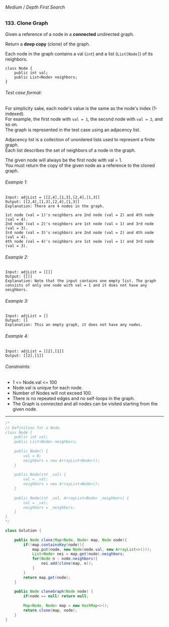 ###### Medium / Depth First Search

### 133. Clone Graph

Given a reference of a node in a **connected** undirected graph.  

Return a **deep copy** (clone) of the graph.  

Each node in the graph contains a val (`int`) and a list (`List[Node]`) of its neighbors.  

```
class Node {
    public int val;
    public List<Node> neighbors;
}
```

###### Test case format:

For simplicity sake, each node's value is the same as the node's index (1-indexed).    
For example, the first node with `val = 1`, the second node with `val = 2`, and so on.     
The graph is represented in the test case using an adjacency list.  

Adjacency list is a collection of unordered lists used to represent a finite graph.   
Each list describes the set of neighbors of a node in the graph.  

The given node will always be the first node with val = 1.   
You must return the copy of the given node as a reference to the cloned graph.  

###### Example 1:
```
Input: adjList = [[2,4],[1,3],[2,4],[1,3]]
Output: [[2,4],[1,3],[2,4],[1,3]]
Explanation: There are 4 nodes in the graph.

1st node (val = 1)'s neighbors are 2nd node (val = 2) and 4th node (val = 4).
2nd node (val = 2)'s neighbors are 1st node (val = 1) and 3rd node (val = 3).
3rd node (val = 3)'s neighbors are 2nd node (val = 2) and 4th node (val = 4).
4th node (val = 4)'s neighbors are 1st node (val = 1) and 3rd node (val = 3).
```

###### Example 2:
```
Input: adjList = [[]]
Output: [[]]
Explanation: Note that the input contains one empty list. The graph consists of only one node with val = 1 and it does not have any neighbors.
```

###### Example 3:
```
Input: adjList = []
Output: []
Explanation: This an empty graph, it does not have any nodes.
```

###### Example 4:
```
Input: adjList = [[2],[1]]
Output: [[2],[1]]
```

###### Constraints:
- 1 <= Node.val <= 100
- Node.val is unique for each node.
- Number of Nodes will not exceed 100.
- There is no repeated edges and no self-loops in the graph.
- The Graph is connected and all nodes can be visited starting from the given node.

***

```java
/*
// Definition for a Node.
class Node {
    public int val;
    public List<Node> neighbors;
    
    public Node() {
        val = 0;
        neighbors = new ArrayList<Node>();
    }
    
    public Node(int _val) {
        val = _val;
        neighbors = new ArrayList<Node>();
    }
    
    public Node(int _val, ArrayList<Node> _neighbors) {
        val = _val;
        neighbors = _neighbors;
    }
}
*/

class Solution {
    
    public Node clone(Map<Node, Node> map, Node node){
        if(!map.containsKey(node)){
            map.put(node, new Node(node.val, new ArrayList<>()));
            List<Node> nei = map.get(node).neighbors;
            for(Node n : node.neighbors){
                nei.add(clone(map, n));
            }
        }
        return map.get(node);
    }
    
    public Node cloneGraph(Node node) {
        if(node == null) return null;
        
        Map<Node, Node> map = new HashMap<>();
        return clone(map, node);
    }
}
```
